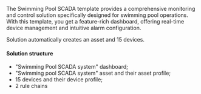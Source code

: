The Swimming Pool SCADA template provides a comprehensive monitoring and control solution specifically designed for swimming pool operations. 
With this template, you get a feature-rich dashboard, offering real-time device management and intuitive alarm configuration.

Solution automatically creates an asset and 15 devices.

#### Solution structure

* "Swimming Pool SCADA system" dashboard;
* "Swimming pool SCADA system" asset and their asset profile;  
* 15 devices and their device profile;
* 2 rule chains
